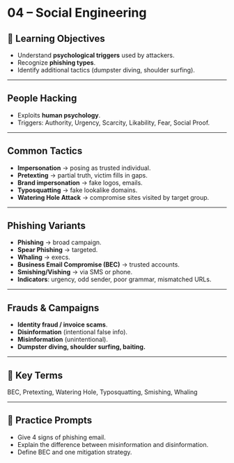 # 04 – Social Engineering

## 🎯 Learning Objectives
- Understand **psychological triggers** used by attackers.
- Recognize **phishing types**.
- Identify additional tactics (dumpster diving, shoulder surfing).

---

## People Hacking
- Exploits **human psychology**.  
- Triggers: Authority, Urgency, Scarcity, Likability, Fear, Social Proof.

---

## Common Tactics
- **Impersonation** → posing as trusted individual.
- **Pretexting** → partial truth, victim fills in gaps.
- **Brand impersonation** → fake logos, emails.
- **Typosquatting** → fake lookalike domains.
- **Watering Hole Attack** → compromise sites visited by target group.

---

## Phishing Variants
- **Phishing** → broad campaign.  
- **Spear Phishing** → targeted.  
- **Whaling** → execs.  
- **Business Email Compromise (BEC)** → trusted accounts.  
- **Smishing/Vishing** → via SMS or phone.  
- **Indicators**: urgency, odd sender, poor grammar, mismatched URLs.

---

## Frauds & Campaigns
- **Identity fraud / invoice scams**.  
- **Disinformation** (intentional false info).  
- **Misinformation** (unintentional).  
- **Dumpster diving, shoulder surfing, baiting.**

---

## 📝 Key Terms
BEC, Pretexting, Watering Hole, Typosquatting, Smishing, Whaling

---

## 🧩 Practice Prompts
- Give 4 signs of phishing email.  
- Explain the difference between misinformation and disinformation.  
- Define BEC and one mitigation strategy.  
